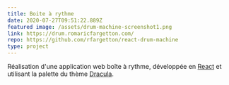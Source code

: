 ```yaml
---
title: Boite à rythme
date: 2020-07-27T09:51:22.889Z
featured image: /assets/drum-machine-screenshot1.png
link: https://drum.romaricfargetton.com/
repo: https://github.com/rfargetton/react-drum-machine
type: project
---
```

Réalisation d'une application web boîte à rythme, développée en [React](https://fr.reactjs.org/) et utilisant la palette du thème [Dracula](https://draculatheme.com/).
